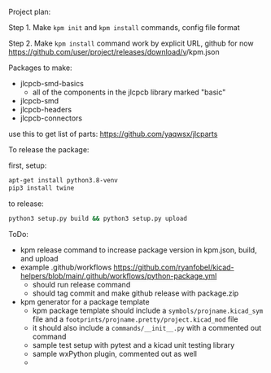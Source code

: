 Project plan:

Step 1. Make `kpm init` and `kpm install` commands, config file format

Step 2. Make `kpm install` command work by explicit URL, github for now
	https://github.com/user/project/releases/download/v<version>/kpm.json




Packages to make:
- jlcpcb-smd-basics
	- all of the components in the jlcpcb library marked "basic"
- jlcpcb-smd
- jlcpcb-headers
- jlcpcb-connectors


use this to get list of parts:
https://github.com/yaqwsx/jlcparts




To release the package:

first, setup:
```bash
apt-get install python3.8-venv
pip3 install twine
```

to release:
```bash
python3 setup.py build && python3 setup.py upload
```



ToDo:
- kpm release command to increase package version in kpm.json, build, and upload
- example .github/workflows
	https://github.com/ryanfobel/kicad-helpers/blob/main/.github/workflows/python-package.yml
	- should run release command
	- should tag commit and make github release with package.zip
- kpm generator for a package template
	- kpm package template should include a `symbols/projname.kicad_sym` file and a `footprints/projname.pretty/project.kicad_mod` file
	- it should also include a `commands/__init__.py` with a commented out command
	- sample test setup with pytest and a kicad unit testing library
	- sample wxPython plugin, commented out as well
	- 

